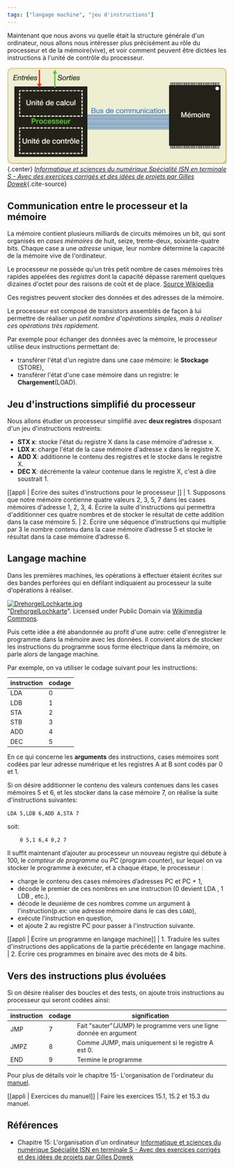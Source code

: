 ```yaml
---
tags: ["langage machine", "jeu d'instructions"]
---
```


Maintenant que nous avons vu quelle était la structure générale d'un ordinateur, nous allons nous intéresser plus précisément au rôle du processeur et de la mémoire(vive), et voir comment peuvent être dictées les instructions à l'unité de contrôle du processeur.

![Architecture de Von Neumann](./images/archi-von-neumann.png){.center}
*[Informatique et sciences du numérique Spécialité ISN en terminale S - Avec des exercices corrigés et des idées de projets par Gilles Dowek](http://www.editions-eyrolles.com/Livre/9782212135435/)*{.cite-source}

## Communication entre le processeur et la mémoire

La mémoire contient plusieurs milliards de circuits mémoires un bit, qui sont organisés en *cases mémoires* de huit, seize, trente-deux, soixante-quatre bits. Chaque case a une *adresse* unique, leur nombre détermine la capacité de la mémoire vive de l'ordinateur.

Le processeur ne possède qu'un très petit nombre de cases mémoires très rapides appelées des *registres* dont la capacité dépasse rarement quelques dizaines d'octet pour des raisons de coût et de place. [Source Wikipedia](https://fr.wikipedia.org/wiki/Registre_de_processeur)

Ces registres peuvent stocker des données et des adresses de la mémoire.

Le processeur est composé de transistors assemblés de façon à lui permettre de réaliser un *petit nombre d'opérations simples, mais à réaliser ces opérations très rapidement*.

Par exemple pour échanger des données avec la mémoire, le processeur utilise deux instructions permettant de:

-   transférer l'état d'un registre dans une case mémoire: le **Stockage** (STORE),
-   transférer l'état d'une case mémoire dans un registre: le **Chargement**(LOAD).

## Jeu d'instructions simplifié du processeur

Nous allons étudier un processeur simplifié avec **deux registres** disposant d'un jeu d'instructions restreints:

-   **STX x**: stocke l'état du registre X dans la case mémoire d'adresse x.
-   **LDX x**: charge l'état de la case mémoire d'adresse x dans le registre X.
-   **ADD X**: additionne le contenu des registres et le stocke dans le registre X.
-   **DEC X**: décrémente la valeur contenue dans le registre X, c'est à dire soustrait 1.

[[appli | Écrire des suites d'instructions pour le processeur ]]
| 1.  Supposons que notre mémoire contienne quatre valeurs 2, 3, 5, 7 dans les cases mémoires d'adresse 1, 2, 3, 4. Écrire la suite d'instructions qui permettra d'additionner ces quatre nombres et de stocker le résultat de cette addition dans la case mémoire 5.
| 2.  Écrire une séquence d’instructions qui multiplie par 3 le nombre contenu dans la case mémoire d’adresse 5 et stocke le résultat dans la case mémoire d’adresse 6.

## Langage machine

Dans les premières machines, les opérations à effectuer étaient écrites sur des bandes perforées qui en défilant indiquaient au processeur la suite d'opérations à réaliser.

<p><a href="https://commons.wikimedia.org/wiki/File:DrehorgelLochkarte.jpg#mediaviewer/File:DrehorgelLochkarte.jpg"><img class="center" alt="DrehorgelLochkarte.jpg" src="https://upload.wikimedia.org/wikipedia/commons/d/d8/DrehorgelLochkarte.jpg" width="521" height="794"></a><br>"<a href="https://commons.wikimedia.org/wiki/File:DrehorgelLochkarte.jpg#mediaviewer/File:DrehorgelLochkarte.jpg">DrehorgelLochkarte</a>". Licensed under Public Domain via <a href="//commons.wikimedia.org/wiki/">Wikimedia Commons</a>.</p>

Puis cette idée a été abandonnée au profit d'une autre: celle d'enregistrer le programme dans la mémoire avec les données. Il convient alors de stocker les instructions du programme sous forme électrique dans la mémoire, on parle alors de langage machine.

Par exemple, on va utiliser le codage suivant pour les instructions:

| instruction | codage |
| ----------- | ------ |
| LDA         | 0      |
| LDB         | 1      |
| STA         | 2      |
| STB         | 3      |
| ADD         | 4      |
| DEC         | 5      |

En ce qui concerne les **arguments** des instructions, cases mémoires sont codées par leur adresse numérique et les registres A at B sont codés par 0 et 1.

Si on désire additionner le contenu des valeurs contenues dans les cases mémoires 5 et 6, et les stocker dans la case mémoire 7, on réalise la suite d'instructions suivantes:

    LDA 5,LDB 6,ADD A,STA 7

soit:

        0 5,1 6,4 0,2 7

Il suffit maintenant d’ajouter au processeur un nouveau registre qui débute à 100, le *compteur de programme* ou *PC* (program counter), sur lequel on va stocker le programme à exécuter, et à chaque étape, le processeur :

-   charge le contenu des cases mémoires d’adresses PC et PC + 1,
-   décode le premier de ces nombres en une instruction (0 devient LDA , 1 LDB , etc.),
-   décode le deuxième de ces nombres comme un argument à l'instruction(p.ex: une adresse mémoire dans le cas des `LOAD`),
-   exécute l’instruction en question,
-   et ajoute 2 au registre PC pour passer à l'instruction suivante.

[[appli | Écrire un programme en langage machine]]
| 1.  Traduire les suites d'instructions des applications de la partie précédente en langage machine.
| 2.  Écrire ces programmes en binaire avec des mots de 4 bits.

## Vers des instructions plus évoluées

Si on désire réaliser des boucles et des tests, on ajoute trois instructions au processeur qui seront codées ainsi:

| instruction | codage | signification                                                      |
| ----------- | ------ | ------------------------------------------------------------------ |
| JMP         | 7      | Fait "sauter"(JUMP) le programme vers une ligne donnée en argument |
| JMPZ        | 8      | Comme JUMP, mais uniquement si le registre A est 0.                |
| END         | 9      | Termine le programme                                               |

Pour plus de détails voir le chapitre 15- L'organisation de l'ordinateur du [manuel](http://www.editions-eyrolles.com/Livre/9782212135435/).

[[appli | Exercices du manuel]]
| Faire les exercices 15.1, 15.2 et 15.3 du manuel.

## Références

-   Chapitre 15: L'organisation d'un ordinateur [Informatique et sciences du numérique Spécialité ISN en terminale S - Avec des exercices corrigés et des idées de projets par Gilles Dowek](http://www.editions-eyrolles.com/Livre/9782212135435/)
